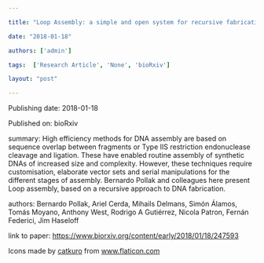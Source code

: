 ---
title: "Loop Assembly: a simple and open system for recursive fabrication of DNA circuits"
date: "2018-01-18"
authors: ['admin']
tags:  ['Research Article', 'None', 'bioRxiv']
layout: "post"
---
Publishing date: 2018-01-18

Published on: bioRxiv

summary: High efficiency methods for DNA assembly are based on sequence overlap between fragments or Type IIS restriction endonuclease cleavage and ligation. These have enabled routine assembly of synthetic DNAs of increased size and complexity. However, these techniques require customisation, elaborate vector sets and serial manipulations for the different stages of assembly. Bernardo Pollak and colleagues here present Loop assembly, based on a recursive approach to DNA fabrication.

authors: Bernardo Pollak, Ariel Cerda, Mihails Delmans, Simón Álamos, Tomás Moyano, Anthony West, Rodrigo A Gutiérrez, Nicola Patron, Fernán Federici, Jim Haseloff

link to paper: https://www.biorxiv.org/content/early/2018/01/18/247593

Icons made by <a href="https://www.flaticon.com/free-icon/bookshelves_3576884" title="catkuro">catkuro</a> from <a href="https://www.flaticon.com/" title="Flaticon"> www.flaticon.com</a>